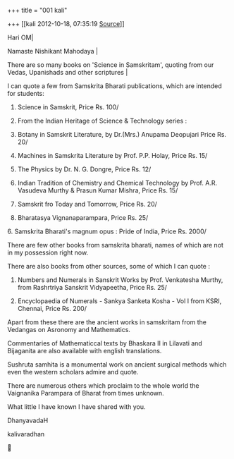 +++
title = "001 kali"

+++
[[kali	2012-10-18, 07:35:19 [Source](https://groups.google.com/g/bvparishat/c/mI8v-JTPj9s)]]



Hari OM\|



Namaste Nishikant Mahodaya \|



There are so many books on 'Science in Samskritam', quoting from our Vedas, Upanishads and other scriptures \|



I can quote a few from Samskrita Bharati publications, which are intended for students:



1. Science in Samskrit, Price Rs. 100/



2. From the Indian Heritage of Science & Technology series :



 1. Botany in Samskrit Literature, by Dr.(Mrs.) Anupama Deopujari Price Rs. 20/

 2. Machines in Samskrita Literature by Prof. P.P. Holay, Price Rs. 15/

 3. The Physics by Dr. N. G. Dongre, Price Rs. 12/



3. Indian Tradition of Chemistry and Chemical Technology by Prof. A.R. Vasudeva Murthy & Prasun Kumar Mishra, Price Rs. 15/



4. Samskrit fro Today and Tomorrow, Price Rs. 20/



5. Bharatasya Vignanaparampara, Price Rs. 25/



6\. Samskrita Bharati's magnum opus : Pride of India, Price Rs. 2000/



There are few other books from samskrita bharati, names of which are not in my possession right now.



There are also books from other sources, some of which I can quote :



1. Numbers and Numerals in Sanskrit Works by Prof. Venkatesha Murthy, from Rashrtriya Sanskrit Vidyapeetha, Price Rs. 25/



2. Encyclopaedia of Numerals - Sankya Sanketa Kosha - Vol I from KSRI, Chennai, Price Rs. 200/





Apart from these there are the ancient works in samskritam from the Vedangas on Asronomy and Mathematics.

Commentaries of Mathematiccal texts by Bhaskara II in Lilavati and Bijaganita are also available with english translations.



Sushruta samhita is a monumental work on ancient surgical methods which even the western scholars admire and quote.



There are numerous others which proclaim to the whole world the Vaignanika Parampara of Bharat from times unknown.



What little I have known I have shared with you.



DhanyavadaH



kalivaradhan



